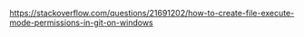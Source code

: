 https://stackoverflow.com/questions/21691202/how-to-create-file-execute-mode-permissions-in-git-on-windows
